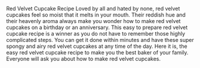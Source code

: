 Red Velvet Cupcake Recipe
Loved by all and hated by none, red velvet cupcakes feel so moist that it melts in your mouth. Their reddish hue and their heavenly aroma always make you wonder how to make red velvet cupcakes on a birthday or an anniversary. This easy to prepare red velvet cupcake recipe is a winner as you do not have to remember those highly complicated steps. You can get it done within minutes and have these super spongy and airy red velvet cupcakes at any time of the day. Here it is, the easy red velvet cupcake recipe to make you the best baker of your family. Everyone will ask you about how to make red velvet cupcakes.